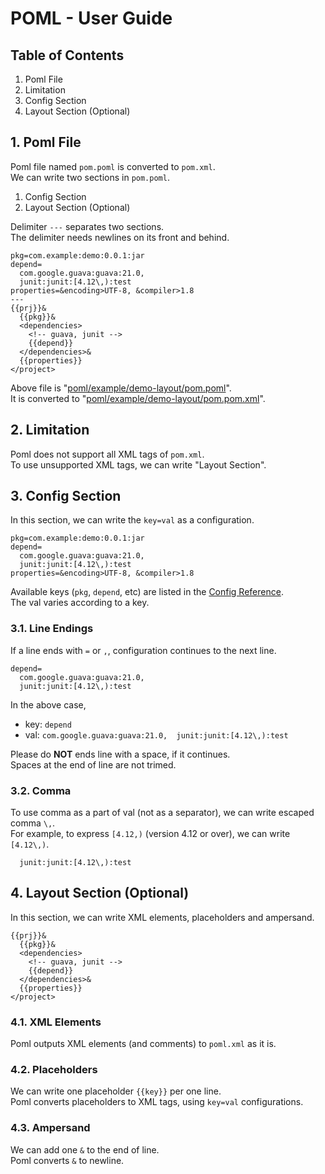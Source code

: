 # POML - User Guide
## Table of Contents
1. Poml File
2. Limitation
3. Config Section
4. Layout Section (Optional)


## 1. Poml File
Poml file named `pom.poml` is converted to `pom.xml`.  
We can write two sections in `pom.poml`.

1. Config Section
2. Layout Section (Optional)

Delimiter `---` separates two sections.  
The delimiter needs newlines on its front and behind.

```
pkg=com.example:demo:0.0.1:jar
depend=
  com.google.guava:guava:21.0,
  junit:junit:[4.12\,):test
properties=&encoding>UTF-8, &compiler>1.8
---
{{prj}}&
  {{pkg}}&
  <dependencies>
    <!-- guava, junit -->
    {{depend}}
  </dependencies>&
  {{properties}}
</project>
```

Above file is "[poml/example/demo-layout/pom.poml](../example/demo-layout/pom.poml)".  
It is converted to "[poml/example/demo-layout/pom.pom.xml](../example/demo-layout/pom.xml)".


## 2. Limitation
Poml does not support all XML tags of `pom.xml`.  
To use unsupported XML tags, we can write "Layout Section".


## 3. Config Section
In this section, we can write the `key=val` as a configuration.

```
pkg=com.example:demo:0.0.1:jar
depend=
  com.google.guava:guava:21.0,
  junit:junit:[4.12\,):test
properties=&encoding>UTF-8, &compiler>1.8
```

Available keys (`pkg`, `depend`, etc) are listed in the [Config Reference](../doc/reference.md).  
The val varies according to a key.


### 3.1. Line Endings
If a line ends with `=` or `,`, configuration continues to the next line.  

```
depend=
  com.google.guava:guava:21.0,
  junit:junit:[4.12\,):test
```

In the above case,

- key: `depend`
- val: `com.google.guava:guava:21.0,  junit:junit:[4.12\,):test`

Please do **NOT** ends line with a space,  if it continues.  
Spaces at the end of line are not trimed.


### 3.2. Comma
To use comma as a part of val (not as a separator), we can write escaped comma `\,`.  
For example, to express `[4.12,)` (version 4.12 or over), we can write `[4.12\,)`.

```
  junit:junit:[4.12\,):test
```


## 4. Layout Section (Optional)
In this section, we can write XML elements, placeholders and ampersand.

```
{{prj}}&
  {{pkg}}&
  <dependencies>
    <!-- guava, junit -->
    {{depend}}
  </dependencies>&
  {{properties}}
</project>
```

### 4.1. XML Elements
Poml outputs XML elements (and comments) to `poml.xml` as it is.

### 4.2. Placeholders
We can write one placeholder `{{key}}` per one line.  
Poml converts placeholders to XML tags, using `key=val` configurations.

### 4.3. Ampersand
We can add one `&` to the end of line.  
Poml converts `&` to newline.

